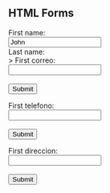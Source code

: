 >
<html>
<body>

<h2>HTML Forms</h2>

<form action="/action_page.php">
  <label for="fname">First name:</label><br>
  <input type="text" id="fname" name="fname" value="John"><br>
  <label for="lname">Last name:</label><br>>
<html>
<body>

<form action="/action_page.php">
  <label for="fname">First correo:</label><br>
  <input type="text" id="fname" correo="fname"><br><br>
  <input type="submit" value="Submit">
</form>

  <form action="/action_page.php">
  <label for="fname">First telefono:</label><br>
  <input type="text" id="fname" telefono="fname"><br><br>
  <input type="submit" value="Submit">
</form>
  
  <form action="/action_page.php">
  <label for="fname">First direccion:</label><br>
  <input type="text" id="fname" direccion="fname"><br><br>
  <input type="submit" value="Submit">
</form>
